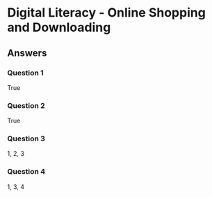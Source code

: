 # Digital Literacy - Online Shopping and Downloading

## Answers

### Question 1

True
### Question 2

True
### Question 3

1, 2, 3
### Question 4

1, 3, 4